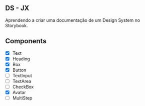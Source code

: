 ## DS - JX

Aprendendo a criar uma documentação de um Design System no Storybook.

## Components

- [x] Text
- [x] Heading
- [x] Box
- [x] Button
- [ ] TextInput
- [ ] TextArea
- [ ] CheckBox
- [x] Avatar
- [ ] MultiStep
